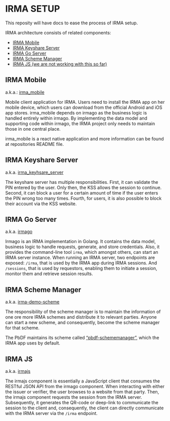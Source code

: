 # IRMA SETUP

This reposity will have docs to ease the process of IRMA setup.

IRMA architecture consists of related components:

- [IRMA Mobile](#irma-mobile)
- [IRMA Keyshare Server](#irma-keyshare-server)
- [IRMA Go Server](#irma-go-server)
- [IRMA Scheme Manager](#irma-scheme-manager)
- [IRMA JS (we are not working with this so far)](#irma-js)

## IRMA Mobile

a.k.a.: [irma_mobile](https://github.com/InternetNZ/irma_mobile)

Mobile client application for IRMA. Users need to install the IRMA app on her mobile device, which users can download 
from the official Android and iOS app stores. irma_mobile depends on irmago as the business logic is handled entirely 
within irmago. By implementing the data model and supporting code within irmago, the IRMA project only needs to maintain 
those in one central place.

irma_mobile is a react native application and more information can be found at repositories README file.

## IRMA Keyshare Server

a.k.a. [irma_keyhsare_server](https://github.com/InternetNZ/irma_keyshare_server)

The keyshare server has multiple responsibilities. First, it can validate the PIN entered by the user. Only then, the 
KSS allows the session to continue. Second, it can block a user for a certain amount of time if the user enters the 
PIN wrong too many times. Fourth, for users, it is also possible to block their account via the KSS website. 

## IRMA Go Server

a.k.a. [irmago](https://github.com/privacybydesign/irmago)

Irmago is an IRMA implementation in Golang. It contains the data model, business logic to handle requests, generate, 
and store credentials. Also, it provides the command-line tool `irma`, which amongst others, can start an IRMA server 
instance. When running an IRMA server, two endpoints are exposed: `/irma`, that is used by the IRMA app during IRMA 
sessions. And `/sessions`, that is used by requestors, enabling them to initiate a session, monitor them and retrieve 
session results.

## IRMA Scheme Manager

a.k.a. [irma-demo-scheme](https://github.com/InternetNZ/inz-demo-scheme)

The responsibility of the scheme manager is to maintain the information of one ore more IRMA schemes and distribute it 
to relevant parties. Anyone can start a new scheme, and consequently, become the scheme manager for that scheme.

The PbDF maintains its scheme called [“pbdf-schememanager”](https://github.com/privacybydesign/pbdf-schememanager), which the IRMA app uses by default.

## IRMA JS

a.k.a. [irmajs](https://github.com/privacybydesign/irmajs)

The irmajs component is essentially a JavaScript client that consumes the RESTful JSON API from the irmago component. 
When interacting with either the issuer or verifier, the user browses to a website from that party. Then, the irmajs 
component requests the session from the IRMA server. Subsequently, it generates the QR-code or deep-link to communicate 
the session to the client and, consequently, the client can directly communicate with the IRMA server via the `/irma` 
endpoint.
